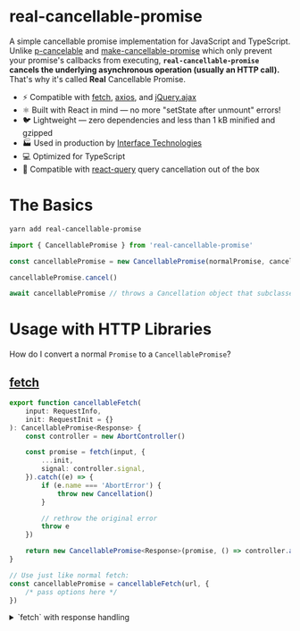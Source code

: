 # real-cancellable-promise

A simple cancellable promise implementation for JavaScript and TypeScript.
Unlike [p-cancelable](https://www.npmjs.com/package/p-cancelable) and
[make-cancellable-promise](https://www.npmjs.com/package/make-cancellable-promise)
which only prevent your promise's callbacks from executing,
**`real-cancellable-promise` cancels the underlying asynchronous operation
(usually an HTTP call).** That's why it's called **Real** Cancellable Promise.

-   ⚡ Compatible with [fetch](#fetch), [axios](#axios), and
    [jQuery.ajax](#jQuery)
-   ⚛ Built with React in mind — no more "setState after unmount" errors!
-   🐦 Lightweight — zero dependencies and less than 1 kB minified and gzipped
-   🏭 Used in production by [Interface
    Technologies](http://www.iticentral.com/)
-   💻 Optimized for TypeScript
-   🔎 Compatible with
    [react-query](https://react-query.tanstack.com/guides/query-cancellation)
    query cancellation out of the box

# The Basics

```bash
yarn add real-cancellable-promise
```

```ts
import { CancellablePromise } from 'real-cancellable-promise'

const cancellablePromise = new CancellablePromise(normalPromise, cancel)

cancellablePromise.cancel()

await cancellablePromise // throws a Cancellation object that subclasses Error
```

# Usage with HTTP Libraries

How do I convert a normal `Promise` to a `CancellablePromise`?

## <a name="fetch" href="https://developer.mozilla.org/en-US/docs/Web/API/Fetch_API/Using_Fetch">fetch</a>

```ts
export function cancellableFetch(
    input: RequestInfo,
    init: RequestInit = {}
): CancellablePromise<Response> {
    const controller = new AbortController()

    const promise = fetch(input, {
        ...init,
        signal: controller.signal,
    }).catch((e) => {
        if (e.name === 'AbortError') {
            throw new Cancellation()
        }

        // rethrow the original error
        throw e
    })

    return new CancellablePromise<Response>(promise, () => controller.abort())
}

// Use just like normal fetch:
const cancellablePromise = cancellableFetch(url, {
    /* pass options here */
})
```

<details>
    <summary>`fetch` with response handling</summary>
```ts
export function cancellableFetch<T>(
    input: RequestInfo,
    init: RequestInit = {}
): CancellablePromise<T> {
    const controller = new AbortController()

    const promise = fetch(input, {
        ...init,
        signal: controller.signal,
    })
        .then((response) => {
            // Handle the response object however you want
            if (!response.ok) {
                throw new Error(`Fetch failed with status code ${response.status}.`)
            }

            if (response.headers.get('content-type')?.includes('application/json')) {
                return response.json()
            } else {
                return response.text()
            }
        })
        .catch((e) => {
            if (e.name === 'AbortError') {
                throw new Cancellation()
            }

            // rethrow the original error
            throw e
        })

    return new CancellablePromise<T>(promise, () => controller.abort())

}

````
</details>

## <a name="axios" href="https://axios-http.com/">axios</a>

```ts
export function cancellableAxios<T>(config: AxiosRequestConfig): CancellablePromise<T> {
    const source = axios.CancelToken.source()
    config = { ...config, cancelToken: source.token }

    const promise = axios(config)
        .then((response) => response.data)
        .catch((e) => {
            if (e instanceof axios.Cancel) {
                throw new Cancellation()
            }

            // rethrow the original error
            throw e
        })

    return new CancellablePromise<T>(promise, () => source.cancel())
}

// Use just like normal axios:
const cancellablePromise = cancellableAxios({ url })
````

## <a name="jQuery" href="https://api.jquery.com/category/ajax/">jQuery.ajax</a>

```ts
export function cancellableJQueryAjax<T>(
    settings: JQuery.AjaxSettings
): CancellablePromise<T> {
    const xhr = $.ajax(settings)

    const promise = xhr.catch((e) => {
        if (e.statusText === 'abort') throw new Cancellation()

        // rethrow the original error
        throw e
    })

    return new CancellablePromise<T>(promise, () => xhr.abort())
}

// Use just like normal $.ajax:
const cancellablePromise = cancellableJQueryAjax({ url, dataType: 'json' })
```

[CodeSandbox: HTTP
libraries](https://codesandbox.io/s/real-cancellable-promise-http-libraries-olibp?file=/src/App.tsx)

# [API Reference](https://srmagura.github.io/real-cancellable-promise)

`CancellablePromise` supports all the methods that the normal `Promise` object
supports, except `Promise.any` (ES2021). See the [API
Reference](https://srmagura.github.io/real-cancellable-promise) for details.

# Examples

## React: Prevent setState after unmount

React will give you a warning if you attempt to update a component's state after
it has unmounted. This will happen if your component makes an API call but gets
unmounted before the API call completes.

You can fix this by canceling the API call in the cleanup function of an effect.

```tsx
function listBlogPosts(): CancellablePromise<Post[]> {
    // call the API
}

export function Blog() {
    const [posts, setPosts] = useState<Post[]>([])

    useEffect(() => {
        const cancellablePromise = listBlogPosts().then(setPosts).catch(console.error)

        // The promise will get canceled when the component unmounts
        return cancellablePromise.cancel
    }, [])

    return (
        <div>
            {posts.map((p) => {
                /* ... */
            })}
        </div>
    )
}
```

[CodeSandbox: prevent setState after
unmount](https://codesandbox.io/s/real-cancellable-promise-prevent-setstate-after-unmount-2zqb0?file=/src/App.tsx)

## React: Cancel the in-progress API call when query parameters change

Sometimes API calls have parameters, like a search string entered by the user.

```tsx
function searchUsers(searchTerm: string): CancellablePromise<User[]> {
    // call the API
}

export function UserList() {
    const [searchTerm, setSearchTerm] = useState('')
    const [users, setUsers] = useState<User[]>([])

    // In a real app you should debounce the searchTerm
    useEffect(() => {
        const cancellablePromise = searchUsers(searchTerm)
            .then(setUsers)
            .catch(console.error)

        // The old API call gets canceled whenever searchTerm changes. This prevents
        // setUsers from being called with incorrect results if the API calls complete
        // out of order.
        return cancellablePromise.cancel
    }, [searchTerm])

    return (
        <div>
            <SearchInput searchTerm={searchTerm} onChange={setSearchTerm} />
            {users.map((u) => {
                /* ... */
            })}
        </div>
    )
}
```

[CodeSandbox: cancel the in-progress API call when query parameters
change](https://codesandbox.io/s/real-cancellable-promise-changing-query-parameters-g6j4r)

## Combine multiple API calls into a single async flow

The utility function `buildCancellablePromise` lets you `capture` every
cancellable operation in a multi-step process. In this example, if `bigQuery` is
canceled, each of the 3 API calls will be canceled (though some might have
already completed).

```ts
function bigQuery(userId: number): CancellablePromise<QueryResult> {
    return buildCancellablePromise(async (capture) => {
        const userPromise = api.user.get(userId)
        const rolePromise = api.user.listRoles(userId)

        const [user, roles] = await capture(
            CancellablePromise.all([userPromise, rolePromise])
        )

        // User must be loaded before this query can run
        const customer = await capture(api.customer.get(user.customerId))

        return { user, roles, customer }
    })
}
```

## Usage with `react-query`

If your query key changes and there's an API call in progress, `react-query`
will cancel the `CancellablePromise` automatically.

[CodeSandbox: react-query
integration](https://codesandbox.io/s/real-cancellable-promise-react-query-4sxf6?file=/src/App.tsx)

## Handling `Cancellation`

Usually, you'll want to ignore `Cancellation` objects that get thrown:

```ts
try {
    await capture(cancellablePromise)
} catch (e) {
    if (e instanceof Cancellation) {
        // do nothing — the component probably just unmounted.
        // or you could do something here it's up to you 😆
        return
    }

    // log the error or display it to the user
}
```

## Handling promises that can't truly be canceled

Sometimes you need to call an asynchronous function that doesn't support
cancellation. In this case, you can use `pseudoCancellable` to prevent the
promise from resolving after `cancel` has been called.

```ts
const cancellablePromise = pseudoCancellable(normalPromise)

// Later...
cancellablePromise.cancel()

await cancellablePromise // throws Cancellation object if promise did not already resolve
```

This will **NOT** work, your callbacks with still run:

```ts
const cancellablePromise = new CancellablePromise(normalPromise, () => {})
```

## `CancellablePromise.delay`

```ts
await CancellablePromise.delay(1000) // wait 1 second
```

## React: `useCancellablePromiseCleanup`

Here's a React hook that facilitates cancellation of `CancellablePromise`s that
occur outside of `useEffect`. Any captured API calls will be canceled when the
component unmounts. (Just be sure this is what you want to happen.)

```ts
export function useCancellablePromiseCleanup(): CaptureCancellablePromise {
    const cancellablePromisesRef = useRef<CancellablePromise<unknown>[]>([])

    useEffect(
        () => () => {
            for (const promise of cancellablePromisesRef.current) {
                promise.cancel()
            }
        },
        []
    )

    const capture: CaptureCancellablePromise = useCallback((promise) => {
        cancellablePromisesRef.current.push(promise)
        return promise
    }, [])

    return capture
}
```

Then in your React components...

```tsx
function updateUser(id: number, name: string): CancellablePromise<void> {
    // call the API
}

export function UserDetail(props: UserDetailProps) {
    const capture = useCancellablePromiseCleanup()

    async function saveChanges(): Promise<void> {
        try {
            await capture(updateUser(id, name))
        } catch {
            // ...
        }
    }

    return <div>...</div>
}
```

[CodeSandbox:
useCancellablePromiseCleanup](https://codesandbox.io/s/real-cancellable-promise-usecancellablepromisecleanup-0jozc?file=/src/App.tsx)

# Supported Platforms

**Browser:** anything that's not Internet Explorer.

**React Native / Expo:** should work in any recent release. `AbortController` has been available since 0.60.

**Node.js:** 14+. `AbortController` is only available in Node 15+.

# License

MIT

# Contributing

See `CONTRIBUTING.md`.
